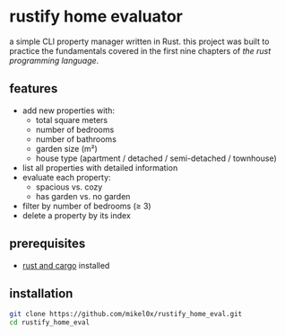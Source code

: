 # rustify home evaluator

a simple CLI property manager written in Rust. this project was built to practice the fundamentals covered in the first nine chapters of *the rust programming language*.

## features

- add new properties with:
  - total square meters
  - number of bedrooms
  - number of bathrooms
  - garden size (m²)
  - house type (apartment / detached / semi-detached / townhouse)
- list all properties with detailed information
- evaluate each property:
  - spacious vs. cozy
  - has garden vs. no garden
- filter by number of bedrooms (≥ 3)
- delete a property by its index

## prerequisites

- [rust and cargo](https://www.rust-lang.org/tools/install) installed

## installation

```bash
git clone https://github.com/mikel0x/rustify_home_eval.git
cd rustify_home_eval
